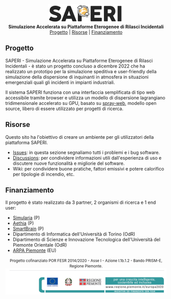 <p align='center'>
  <img src="./assets/LOGO_SAPERI small.png" alt="Logo del progetto SAPERI">
  <br>
  <strong> Simulazione Accelerata su Piattaforme Eterogenee di Rilasci Incidentali </strong>
  <br>
  <a href="#progetto">Progetto</a> | <a href="#risorse">Risorse</a> | <a href="#finanziamento">Finanziamento</a>
  <br>
</p>


## Progetto

SAPERI - Simulazione Accelerata su Piattaforme Eterogenee di Rilasci Incidentali - è stato un progetto concluso a dicembre 2022 che ha realizzato un prototipo per la simulazione speditiva e user-friendly della simulazione della dispersione di inquinanti in atmosfera in situazioni emergenziali quali gli incidenti in impianti industriali.

Il sistema SAPERI funziona con una interfaccia semplificata di tipo web accessibile tramite browser e utilizza un modello di dispersione lagrangiano tridimensionale accelerato su GPU, basato su [spray-web](https://sprayweb.isac.cnr.it), modello open source, libero di essere utilizzato per progetti di ricerca.



## Risorse

Questo sito ha l'obiettivo di creare un ambiente per gli utilizzatori della piattaforma SAPERI.

- [Issues](https://github.com/saperi-org/saperi/issues): in questa sezione segnaliamo tutti i problemi e i bug software.
- [Discussions](https://github.com/saperi-org/saperi/discussions): per condividere informazioni utili dall'esperienza di uso e discutere nuove funzionalità e migliorie del software.
- Wiki: per condividere buone pratiche, fattori emissivi e potere calorifico per tipologie di incendio, etc.



## Finanziamento

Il progetto è stato realizzato da 3 partner, 2 organismi di ricerca e 1 end user:

- [Simularia](https://www.simularia.it) (P)
- [Aethia](https://www.aethia.it) (P)
- [SmartBrain](https://www.smartbraingroup.com) (P)
- Dipartimento di Informatica dell'Università di Torino (OdR)
- Dipartimento di Scienze e Innovazione Tecnologica dell'Università del Piemonte Orientale (OdR)
- [ARPA Piemonte](https://www.arpa.piemonte.it) (EU)

<p align='center'>
<small>Progetto cofinanziato POR FESR 2014/2020 - Asse I - Azione I.1b.1.2 - Bando PRISM-E, Regione Piemonte.<small><br>
  <img src="./assets/piede_fesr.jpg">
</p>
